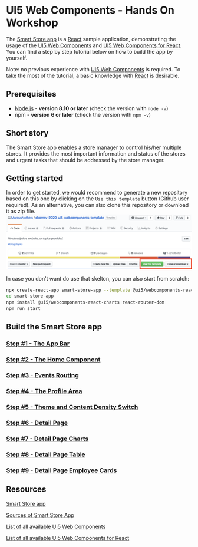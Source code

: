 # UI5 Web Components - Hands On Workshop

The [Smart Store app](https://marcusnotheis.github.io/dkomsv-2020-ui5-webcomponents/#/) is a [React](https://reactjs.org/) sample application, demonstrating the usage of the [UI5 Web Components](https://github.com/SAP/ui5-webcomponents) and [UI5 Web Components for React](https://github.com/SAP/ui5-webcomponents-react).
You can find a step by step tutorial below on how to build the app by yourself.

Note: no previous experience with [UI5 Web Components](https://github.com/SAP/ui5-webcomponents) is required.
To take the most of the tutorial, a basic knowledge with [React](https://reactjs.org/) is desirable.

## Prerequisites
- [Node.js](https://nodejs.org/) - **version 8.10 or later** (check the version with `node -v`)
- npm - **version 6 or later** (check the version with `npm -v`)

## Short story

The Smart Store app enables a store manager to control his/her multiple stores. It provides the most important information and status of the stores and urgent tasks that should be addressed by the store manager.

## Getting started

In order to get started, we would recommend to generate a new repository based on this one by clicking on the `Use this template` button (Github user required).
As an alternative, you can also clone this repository or download it as zip file.
![](./docs/CloneOrDownload.png?raw=true "Clone or Download")

In case you don't want do use that skelton, you can also start from scratch:
```sh
npx create-react-app smart-store-app --template @ui5/webcomponents-react
cd smart-store-app
npm install @ui5/webcomponents-react-charts react-router-dom
npm run start
```

## Build the Smart Store app

### [Step #1 - The App Bar](./docs/Step1_AppBar.md)
### [Step #2 - The Home Component](./docs/Step2_Home.md)
### [Step #3 - Events Routing](./docs/Step3_Events_and_Routing.md)
### [Step #4 - The Profile Area](./docs/Step4_Profile.md)
### [Step #5 - Theme and Content Density Switch](./docs/Step5_Theme_Compact_Switch.md)
### [Step #6 - Detail Page](./docs/Step6_Object-Page.md)
### [Step #7 - Detail Page Charts](./docs/Step7_Chart-Components.md)
### [Step #8 - Detail Page Table](./docs/Step8_Products-Table.md)
### [Step #9 - Detail Page Employee Cards](./docs/Step9_EmployeeCards.md)

## Resources
[Smart Store app](https://marcusnotheis.github.io/dkomsv-2020-ui5-webcomponents/)

[Sources of Smart Store App](https://github.com/MarcusNotheis/dkomsv-2020-ui5-webcomponents)

[List of all available UI5 Web Components](https://sap.github.io/ui5-webcomponents/playground)

[List of all available UI5 Web Components for React](https://sap.github.io/ui5-webcomponents-react/)

